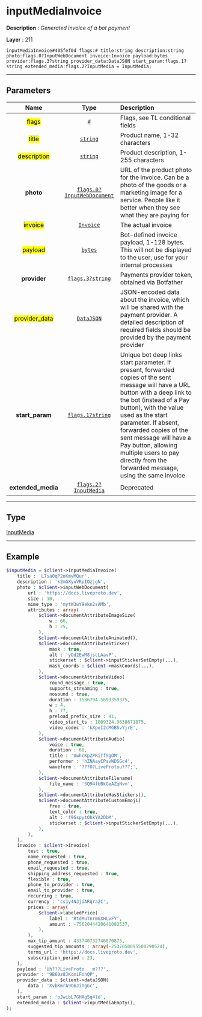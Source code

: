 # inputMediaInvoice

**Description** : *Generated invoice of a bot payment*

**Layer** : 211

```tl
inputMediaInvoice#405fef0d flags:# title:string description:string photo:flags.0?InputWebDocument invoice:Invoice payload:bytes provider:flags.3?string provider_data:DataJSON start_param:flags.1?string extended_media:flags.2?InputMedia = InputMedia;
```

---

## Parameters

| Name | Type | Description |
| :---: | :---: | :--- |
| <mark>flags</mark> | [`#`](type/#) | Flags, see TL conditional fields |
| <mark>title</mark> | [`string`](type/string) | Product name, 1-32 characters |
| <mark>description</mark> | [`string`](type/string) | Product description, 1-255 characters |
| **photo** | [`flags.0?InputWebDocument`](type/InputWebDocument) | URL of the product photo for the invoice. Can be a photo of the goods or a marketing image for a service. People like it better when they see what they are paying for |
| <mark>invoice</mark> | [`Invoice`](type/Invoice) | The actual invoice |
| <mark>payload</mark> | [`bytes`](type/bytes) | Bot-defined invoice payload, 1-128 bytes. This will not be displayed to the user, use for your internal processes |
| **provider** | [`flags.3?string`](type/string) | Payments provider token, obtained via Botfather |
| <mark>provider_data</mark> | [`DataJSON`](type/DataJSON) | JSON-encoded data about the invoice, which will be shared with the payment provider. A detailed description of required fields should be provided by the payment provider |
| **start_param** | [`flags.1?string`](type/string) | Unique bot deep links start parameter. If present, forwarded copies of the sent message will have a URL button with a deep link to the bot (instead of a Pay button), with the value used as the start parameter. If absent, forwarded copies of the sent message will have a Pay button, allowing multiple users to pay directly from the forwarded message, using the same invoice |
| **extended_media** | [`flags.2?InputMedia`](type/InputMedia) | Deprecated |

---

## Type

[InputMedia](type/InputMedia)

---

## Example

```php
$inputMedia = $client->inputMediaInvoice(
	title : 'L7sa0qP2oKmvMQur',
	description : 'k2mGXyuVRpIOzjgN',
	photo : $client->inputWebDocument(
		url : 'https://docs.liveproto.dev',
		size : 10,
		mime_type : 'mytW3wY9ekn2sAMb',
		attributes : array(
			$client->documentAttributeImageSize(
				w : 66,
				h : 25,
			),
			$client->documentAttributeAnimated(),
			$client->documentAttributeSticker(
				mask : true,
				alt : 'yOd2EwM8jscLAavP',
				stickerset : $client->inputStickerSetEmpty(...),
				mask_coords : $client->maskCoords(...),
			),
			$client->documentAttributeVideo(
				round_message : true,
				supports_streaming : true,
				nosound : true,
				duration : 1586794.5693359375,
				w : 4,
				h : 77,
				preload_prefix_size : 41,
				video_start_ts : 1009324.9638671875,
				video_codec : 'kXpeI2cMGBSvYjrE',
			),
			$client->documentAttributeAudio(
				voice : true,
				duration : 68,
				title : 'UwhcKpZPRiTfSgOM',
				performer : 'hZNAayCPsvWDSGc4',
				waveform : '???O?LiveProtou???;',
			),
			$client->documentAttributeFilename(
				file_name : 'SQ94fbBkGeAZqNvm',
			),
			$client->documentAttributeHasStickers(),
			$client->documentAttributeCustomEmoji(
				free : true,
				text_color : true,
				alt : 'f9GspytOhkYA2DbM',
				stickerset : $client->inputStickerSetEmpty(...),
			),
		),
	),
	invoice : $client->invoice(
		test : true,
		name_requested : true,
		phone_requested : true,
		email_requested : true,
		shipping_address_requested : true,
		flexible : true,
		phone_to_provider : true,
		email_to_provider : true,
		recurring : true,
		currency : 'cs1y4NJjiARqra2C',
		prices : array(
			$client->labeledPrice(
				label : 'RtdMuTnrm6XHLvFY',
				amount : -7562044420641082537,
			),
		),
		max_tip_amount : 433740732746870875,
		suggested_tip_amounts : array(-2537050095500290524),
		terms_url : 'https://docs.liveproto.dev',
		subscription_period : 23,
	),
	payload : 'Uh???LiveProto	m???',
	provider : '9B60z8JKcmiFohQP',
	provider_data : $client->dataJSON(
		data : 'XvbKmrA9O6JiTgGc',
	),
	start_param : 'pJwibL7GHAg5q4ld',
	extended_media : $client->inputMediaEmpty(),
);
```